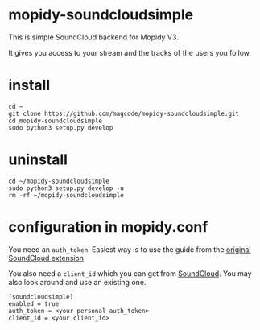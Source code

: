 # mopidy-soundcloudsimple

This is simple SoundCloud backend for Mopidy V3.

It gives you access to your stream and the tracks of the users you follow.

# install
```
cd ~
git clone https://github.com/magcode/mopidy-soundcloudsimple.git
cd mopidy-soundcloudsimple
sudo python3 setup.py develop
```

# uninstall
```
cd ~/mopidy-soundcloudsimple
sudo python3 setup.py develop -u
rm -rf ~/mopidy-soundcloudsimple
```

# configuration in mopidy.conf

You need an `auth_token`. Easiest way is to use the guide from the [original SoundCloud extension](https://mopidy.com/ext/soundcloud/)

You also need a `client_id` which you can get from [SoundCloud](https://soundcloud.com/you/apps). You may also look around and use an existing one.

```
[soundcloudsimple]
enabled = true
auth_token = <your personal auth_token>
client_id = <your client_id>
```
